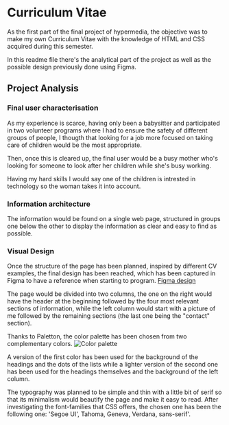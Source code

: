 # Curriculum Vitae
As the first part of the final project of hypermedia, the objective was to make my own Curriculum Vitae with the knowledge of HTML and CSS acquired during this semester.

In this readme file there's the analytical part of the project as well as the possible design previously done using Figma.

## Project Analysis
### Final user characterisation
As my experience is scarce, having only been a babysitter and participated in two volunteer programs where I had to ensure the safety of different groups of people, I thougth that looking for a job more focused on taking care of children would be the most appropriate.

Then, once this is cleared up, the final user would be a busy mother who's looking for someone to look after her children while she's busy working.

Having my hard skills I would say one of the children is intrested in technology so the woman takes it into account.

### Information architecture
The information would be found on a single web page, structured in groups one below the other to display the information as clear and easy to find as possible.

### Visual Design
Once the structure of the page has been planned, inspired by different CV examples, the final design has been reached, which has been captured in Figma to have a reference when starting to program. [Figma design](https://www.figma.com/file/P3zopB2ASsWiNlhjfzulLU/CV)

The page would be divided into two columns, the one on the right would have the header at the beginning followed by the four most relevant sections of information, while 
the left column would start with a picture of me followed by the remaining sections (the last one being the "contact" section).

Thanks to Paletton, the color palette has been chosen from two complementary colors. ![Color palette](image.jpg)

A version of the first color has been used for the background of the headings and the dots of the lists while a lighter version of the second one has been used for the headings themselves and the background of the left column.

The typography was planned to be simple and thin with a little bit of serif so that its minimalism would beautify the page and make it easy to read. 
After investigating the font-families that CSS offers, the chosen one has been the following one: 'Segoe UI', Tahoma, Geneva, Verdana, sans-serif'.
